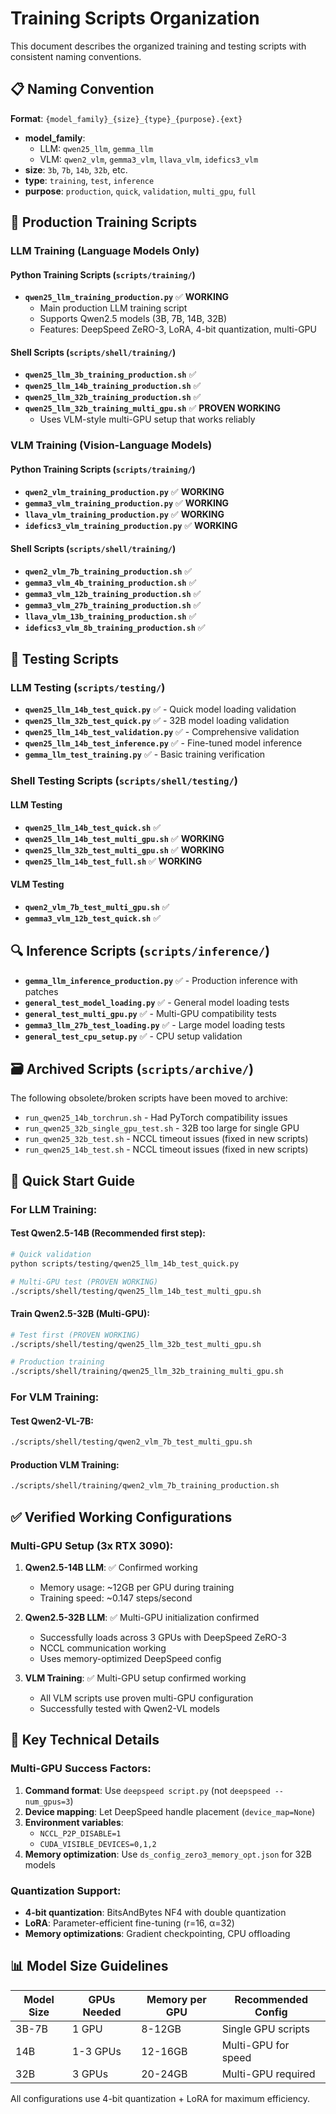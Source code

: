 # Training Scripts Organization

This document describes the organized training and testing scripts with consistent naming conventions.

## 📋 Naming Convention

**Format**: `{model_family}_{size}_{type}_{purpose}.{ext}`

- **model_family**: 
  - LLM: `qwen25_llm`, `gemma_llm`
  - VLM: `qwen2_vlm`, `gemma3_vlm`, `llava_vlm`, `idefics3_vlm`
- **size**: `3b`, `7b`, `14b`, `32b`, etc.
- **type**: `training`, `test`, `inference`
- **purpose**: `production`, `quick`, `validation`, `multi_gpu`, `full`

## 🚀 Production Training Scripts

### LLM Training (Language Models Only)

#### Python Training Scripts (`scripts/training/`)
- **`qwen25_llm_training_production.py`** ✅ **WORKING**
  - Main production LLM training script
  - Supports Qwen2.5 models (3B, 7B, 14B, 32B)
  - Features: DeepSpeed ZeRO-3, LoRA, 4-bit quantization, multi-GPU

#### Shell Scripts (`scripts/shell/training/`)
- **`qwen25_llm_3b_training_production.sh`** ✅
- **`qwen25_llm_14b_training_production.sh`** ✅
- **`qwen25_llm_32b_training_production.sh`** ✅
- **`qwen25_llm_32b_training_multi_gpu.sh`** ✅ **PROVEN WORKING**
  - Uses VLM-style multi-GPU setup that works reliably

### VLM Training (Vision-Language Models)

#### Python Training Scripts (`scripts/training/`)
- **`qwen2_vlm_training_production.py`** ✅ **WORKING**
- **`gemma3_vlm_training_production.py`** ✅ **WORKING**
- **`llava_vlm_training_production.py`** ✅ **WORKING**
- **`idefics3_vlm_training_production.py`** ✅ **WORKING**

#### Shell Scripts (`scripts/shell/training/`)
- **`qwen2_vlm_7b_training_production.sh`** ✅
- **`gemma3_vlm_4b_training_production.sh`** ✅
- **`gemma3_vlm_12b_training_production.sh`** ✅
- **`gemma3_vlm_27b_training_production.sh`** ✅
- **`llava_vlm_13b_training_production.sh`** ✅
- **`idefics3_vlm_8b_training_production.sh`** ✅

## 🧪 Testing Scripts

### LLM Testing (`scripts/testing/`)
- **`qwen25_llm_14b_test_quick.py`** ✅ - Quick model loading validation
- **`qwen25_llm_32b_test_quick.py`** ✅ - 32B model loading validation
- **`qwen25_llm_14b_test_validation.py`** ✅ - Comprehensive validation
- **`qwen25_llm_14b_test_inference.py`** ✅ - Fine-tuned model inference
- **`gemma_llm_test_training.py`** ✅ - Basic training verification

### Shell Testing Scripts (`scripts/shell/testing/`)

#### LLM Testing
- **`qwen25_llm_14b_test_quick.sh`** ✅
- **`qwen25_llm_14b_test_multi_gpu.sh`** ✅ **WORKING**
- **`qwen25_llm_32b_test_multi_gpu.sh`** ✅ **WORKING**
- **`qwen25_llm_14b_test_full.sh`** ✅ **WORKING**

#### VLM Testing
- **`qwen2_vlm_7b_test_multi_gpu.sh`** ✅
- **`gemma3_vlm_12b_test_quick.sh`** ✅

## 🔍 Inference Scripts (`scripts/inference/`)
- **`gemma_llm_inference_production.py`** ✅ - Production inference with patches
- **`general_test_model_loading.py`** ✅ - General model loading tests
- **`general_test_multi_gpu.py`** ✅ - Multi-GPU compatibility tests
- **`gemma3_llm_27b_test_loading.py`** ✅ - Large model loading tests
- **`general_test_cpu_setup.py`** ✅ - CPU setup validation

## 🗃️ Archived Scripts (`scripts/archive/`)

The following obsolete/broken scripts have been moved to archive:
- `run_qwen25_14b_torchrun.sh` - Had PyTorch compatibility issues
- `run_qwen25_32b_single_gpu_test.sh` - 32B too large for single GPU
- `run_qwen25_32b_test.sh` - NCCL timeout issues (fixed in new scripts)
- `run_qwen25_14b_test.sh` - NCCL timeout issues (fixed in new scripts)

## 🎯 Quick Start Guide

### For LLM Training:

#### Test Qwen2.5-14B (Recommended first step):
```bash
# Quick validation
python scripts/testing/qwen25_llm_14b_test_quick.py

# Multi-GPU test (PROVEN WORKING)
./scripts/shell/testing/qwen25_llm_14b_test_multi_gpu.sh
```

#### Train Qwen2.5-32B (Multi-GPU):
```bash
# Test first (PROVEN WORKING)
./scripts/shell/testing/qwen25_llm_32b_test_multi_gpu.sh

# Production training
./scripts/shell/training/qwen25_llm_32b_training_multi_gpu.sh
```

### For VLM Training:

#### Test Qwen2-VL-7B:
```bash
./scripts/shell/testing/qwen2_vlm_7b_test_multi_gpu.sh
```

#### Production VLM Training:
```bash
./scripts/shell/training/qwen2_vlm_7b_training_production.sh
```

## ✅ Verified Working Configurations

### Multi-GPU Setup (3x RTX 3090):
1. **Qwen2.5-14B LLM**: ✅ Confirmed working
   - Memory usage: ~12GB per GPU during training
   - Training speed: ~0.147 steps/second

2. **Qwen2.5-32B LLM**: ✅ Multi-GPU initialization confirmed
   - Successfully loads across 3 GPUs with DeepSpeed ZeRO-3
   - NCCL communication working
   - Uses memory-optimized DeepSpeed config

3. **VLM Training**: ✅ Multi-GPU setup confirmed working
   - All VLM scripts use proven multi-GPU configuration
   - Successfully tested with Qwen2-VL models

## 🔧 Key Technical Details

### Multi-GPU Success Factors:
1. **Command format**: Use `deepspeed script.py` (not `deepspeed --num_gpus=3`)
2. **Device mapping**: Let DeepSpeed handle placement (`device_map=None`)
3. **Environment variables**: 
   - `NCCL_P2P_DISABLE=1`
   - `CUDA_VISIBLE_DEVICES=0,1,2`
4. **Memory optimization**: Use `ds_config_zero3_memory_opt.json` for 32B models

### Quantization Support:
- **4-bit quantization**: BitsAndBytes NF4 with double quantization
- **LoRA**: Parameter-efficient fine-tuning (r=16, α=32)
- **Memory optimizations**: Gradient checkpointing, CPU offloading

## 📊 Model Size Guidelines

| Model Size | GPUs Needed | Memory per GPU | Recommended Config |
|------------|-------------|----------------|-------------------|
| 3B-7B      | 1 GPU       | 8-12GB        | Single GPU scripts |
| 14B        | 1-3 GPUs    | 12-16GB       | Multi-GPU for speed |
| 32B        | 3 GPUs      | 20-24GB       | Multi-GPU required |

All configurations use 4-bit quantization + LoRA for maximum efficiency.